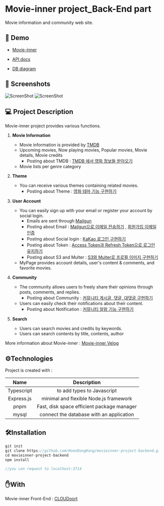 # Movie-inner project_Back-End part

Movie information and community web site.

## 🎥 Demo

-   [Movie-inner](https://www.movie-inner.click/)

-   [API docs](https://documenter.getpostman.com/view/20766044/2s83ziQ4zN)

-   [DB diagram](https://dbdiagram.io/d/62e67468f31da965e84aa61d)

## 📸 Screenshots

![ScreenShot](https://user-images.githubusercontent.com/102861831/217988459-a227a97d-6fd3-4bf3-9018-61f43bacde88.png)
![ScreenShot](https://user-images.githubusercontent.com/102861831/217987931-3ef2a125-d1b2-4749-8f88-f6fa56e65077.png)

## 💻 Project Description

Movie-inner project provides various functions.

1. **Movie Information**
    - Movie information is provided by [TMDB](https://www.themoviedb.org/?language=ko)
    - Upcoming movies, Now playing movies, Popular movies, Movie details, Movie credits
        - Posting about TMDB : [TMDB 에서 영화 정보들 받아오기](https://velog.io/@d159123/Node.js-TMDB-%EC%97%90%EC%84%9C-%EC%98%81%ED%99%94-%EC%A0%95%EB%B3%B4%EB%93%A4-%EB%B0%9B%EC%95%84%EC%98%A4%EA%B8%B0)
    - Movie lists per genre category
2. **Theme**
    - You can receive various themes containing related movies.
        - Posting about Theme : [영화 테마 기능 구현하기](https://velog.io/@d159123/Node.js-%EC%98%81%ED%99%94-%ED%85%8C%EB%A7%88-%EC%84%A4%EC%A0%95-%EB%B0%8F-%EC%A2%8B%EC%95%84%EC%9A%94-%EB%B2%84%ED%8A%BC-%EA%B5%AC%ED%98%84%ED%95%98%EA%B8%B0)
3. **User Account**
    - You can easily sign up with your email or register your account by social login.
        - Emails are sent through [Mailgun](https://www.mailgun.com/)
        - Posting about Email : [Mailgun으로 이메일 전송하기](https://velog.io/@d159123/Mailgun%EC%9C%BC%EB%A1%9C-%EC%9D%B4%EB%A9%94%EC%9D%BC-%EC%A0%84%EC%86%A1%ED%95%98%EA%B8%B0-Node.js) , [회원가입 이메일 인증](https://velog.io/@d159123/%ED%9A%8C%EC%9B%90%EA%B0%80%EC%9E%85-%EC%9D%B4%EB%A9%94%EC%9D%BC-%EC%9D%B8%EC%A6%9D-%EA%B5%AC%ED%98%84-Node.js)
        - Posting about Social login : [KaKao 로그인 구현하기](https://velog.io/@d159123/Node.js-KaKao-%EB%A1%9C%EA%B7%B8%EC%9D%B8-%ED%9A%8C%EC%9B%90%EA%B0%80%EC%9E%85-%EA%B5%AC%ED%98%84REST-API)
        - Posting about Token : [Access Token과 Refresh Token으로 로그인 유지하기](https://velog.io/@d159123/Node.js-Access-Token%EA%B3%BC-Refresh-Token%EC%9C%BC%EB%A1%9C-%EB%A1%9C%EA%B7%B8%EC%9D%B8-%EC%9C%A0%EC%A7%80%ED%95%98%EA%B8%B0)
        - Posting about S3 and Multer : [S3와 Multer로 프로필 이미지 구현하기](https://velog.io/@d159123/Node.js-S3%EC%99%80-multer%EB%A5%BC-%EC%9D%B4%EC%9A%A9%ED%95%98%EC%97%AC-%ED%94%84%EB%A1%9C%ED%95%84-%EC%9D%B4%EB%AF%B8%EC%A7%80-%EC%A0%80%EC%9E%A5%ED%95%98%EA%B8%B0)
    - MyPage provides account details, user's content & comments, and favorite movies.
4. **Community**

    - The community allows users to freely share their opinions through posts, comments, and replies.
        - Posting about Community : [커뮤니티 게시글, 댓글, 대댓글 구현하기](https://velog.io/@d159123/Node.js-%EC%BB%A4%EB%AE%A4%EB%8B%88%ED%8B%B0-%EA%B2%8C%EC%8B%9C%EA%B8%80-%EB%8C%93%EA%B8%80-%EB%8C%80%EB%8C%93%EA%B8%80-%EA%B5%AC%ED%98%84%ED%95%98%EA%B8%B0)
    - Users can easily check their notifications about their content.
        - Posting about Notification : [커뮤니티 알람 기능 구현하기](https://velog.io/@d159123/Node.js-%EC%BB%A4%EB%AE%A4%EB%8B%88%ED%8B%B0-%EC%95%8C%EB%9E%8C-%EA%B8%B0%EB%8A%A5-%EA%B5%AC%ED%98%84%ED%95%98%EA%B8%B0)

5. **Search**
    - Users can search movies and credits by keywords.
    - Users can search contents by title, contents, author

More information about Movie-inner : [Movie-inner Velog](https://velog.io/@d159123/series/project-1-movie-inner)

## ⚙️Technologies

Project is created with :

|    Name    |                Description                 |
| :--------: | :----------------------------------------: |
| Typescript |         to add types to Javascript         |
| Express.js |   minimal and flexible Node.js framework   |
|    pnpm    | Fast, disk space efficient package manager |
|   mysql    |  connect the database with an application  |

## 🛠️Installation

```typescript
git init
git clone https://github.com/HoonDongKang/movieinner-project-backend.git
cd movieinner-project-backend
npm install

//you can request to localhost:3714
```

## ✋With

Movie-inner Front-End : [CLOUDoort](https://github.com/CLOUDoort/movieinner-project-frontend)
